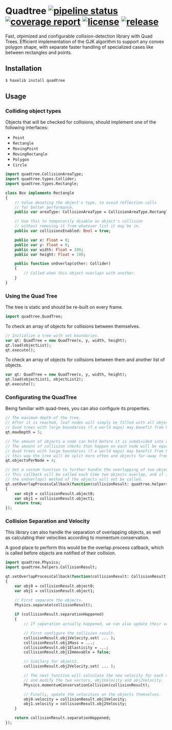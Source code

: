 Quadtree
[![pipeline status](https://gitlab.com/haath/quadtree/badges/master/pipeline.svg)](https://gitlab.com/haath/quadtree/pipelines/latest)
[![coverage report](https://gitlab.com/haath/quadtree/badges/master/coverage.svg)](https://gitlab.com/haath/quadtree/pipelines/latest)
[![license](https://img.shields.io/badge/license-MIT-blue.svg?style=flat)](https://gitlab.com/haath/quadtree/blob/master/LICENSE)
[![release](https://img.shields.io/badge/release-haxelib-informational)](https://lib.haxe.org/p/quadtree/)
====================


Fast, otpimized and configurable collision-detection library with Quad Trees.
Efficient implementation of the GJK algorithm to support any convex polygon shape, with separate
faster handling of specialized cases like between rectangles and points.


## Installation

```bash
$ haxelib install quadtree
```


## Usage

### Colliding object types

Objects that will be checked for collisions, should implement one of the following interfaces:

- `Point`
- `Rectangle`
- `MovingPoint`
- `MovingRectangle`
- `Polygon`
- `Circle`

```haxe
import quadtree.CollisionAreaType;
import quadtree.types.Collider;
import quadtree.types.Rectangle;

class Box implements Rectangle
{
    // Value denoting the object's type, to avoid reflection calls
    // for better performance.
    public var areaType: CollisionAreaType = CollisionAreaType.Rectangle;

    // Use this to temporarily disable an object's collision 
    // without removing it from whatever list it may be in.
    public var collisionsEnabled: Bool = true;

    public var x: Float = 0;
    public var y: Float = 0;
    public var width: Float = 100;
    public var height: Float = 100;

    public function onOverlap(other: Collider)
    {
        // Called when this object overlaps with another.
    }
}
```


### Using the Quad Tree

The tree is static and should be re-built on every frame.

```haxe
import quadtree.QuadTree;
```

To check an array of objects for collisions between themselves.

```haxe
// Initialize a tree with set boundaries.
var qt: QuadTree = new QuadTree(x, y, width, height);
qt.load(objectList);
qt.execute();
```

To check an array of objects for collisions between them and another list of objects.

```haxe
var qt: QuadTree = new QuadTree(x, y, width, height);
qt.load(objectList1, objectList2);
qt.execute();
```


### Configurating the QuadTree

Being familiar with quad-trees, you can also configure its properties.

```haxe
// The maximum depth of the tree.
// After it is reached, leaf nodes will simply be filled with all objects added to them.
// Quad trees with large boundaries (f.e world maps) may benefit from having a bigger maxDepth.
qt.maxDepth = 5;

// The amount of objects a node can hold before it is subdivided into quadrants.
// The amount of collision checks that happen on each node will be equal to this number squared.
// Quad trees with large boundaries (f.e world maps) may benefit from having less objects per node,
// this way the tree will be split more often and objects far-away from each other won't be checked against each other as much.
qt.objectsPerNode = 4;

// Set a custom function to further handle the overlapping of two objects.
// This callback will be called each time two objects overlap, and if it returns false
// the onOverlap() method of the objects will not be called.
qt.setOverlapProcessCallback(function(collisionResult: quadtree.helpers.CollisionResult)
{
    var obj0 = collisionResult.object0;
    var obj1 = collisionResult.object1;
    return true;
});
```


### Collision Separation and Velocity

This library can also handle the separation of overlapping objects,
as well as calculating their velocities according to momentum conservation.

A good place to perform this would be the overlap process callback,
which is called before objects are notified of their collision.

```haxe
import quadtree.Physics;
import quadtree.helpers.CollisionResult;

qt.setOverlapProcessCallback(function(collisionResult: CollisionResult)
{
    var obj0 = collisionResult.object0;
    var obj1 = collisionResult.object1;

    // First separate the objects.
    Physics.separate(collisionResult);
    
    if (collisionResult.separationHappened)
    {
        // If separation actually happened, we can also update their velocities.

        // First configure the collision result.
        collisionResult.obj1Velocity.set( ... );
        collisionResult.obj1Mass = ...;
        collisionResult.obj1Elasticity = ...;
        collisionResult.obj1Immovable = false;

        // Similary for object2.
        collisionResult.obj2Velocity.set( ... );

        // The next function will calculate the new velocity for each object,
        // and modify the two vectors, obj1Velocity and obj2Velocity.
        Physics.momentumConservationCollision(collisionResult);

        // Finally, update the velocities on the objects themselves.
        obj0.velocity = collisionResult.obj1Velocity;
        obj1.velocity = collisionResult.obj2Velocity;
    }

    return collisionResult.separationHappened;
});
```
